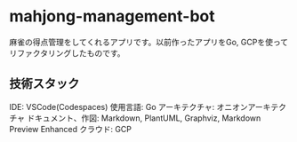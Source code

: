 # mahjong-management-bot
麻雀の得点管理をしてくれるアプリです。以前作ったアプリをGo, GCPを使ってリファクタリングしたものです。

## 技術スタック
IDE: VSCode(Codespaces)
使用言語: Go
アーキテクチャ: オニオンアーキテクチャ
ドキュメント、作図: Markdown, PlantUML, Graphviz, Markdown Preview Enhanced
クラウド: GCP
